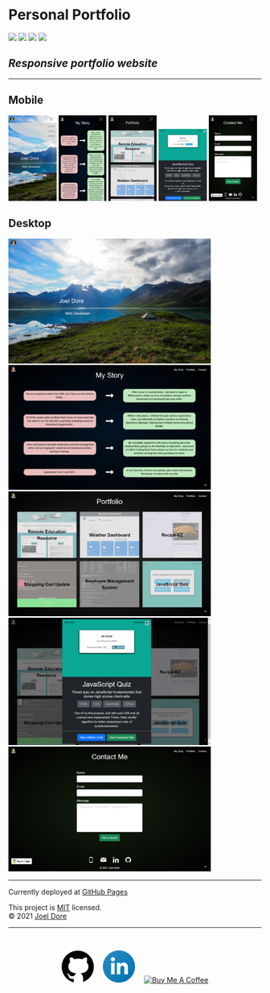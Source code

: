 # Personal Portfolio

<div>
<img src='https://img.shields.io/github/license/joeldore/Portfolio'>  
<img src='https://img.shields.io/github/repo-size/joeldore/Portfolio'>  
<img src='https://img.shields.io/github/languages/top/joeldore/Portfolio'>
<img src='https://img.shields.io/github/last-commit/joeldore/Portfolio'>
</div>

## _Responsive portfolio website_

---
## Mobile
<img src='./Assets/Images/landing-mobile.png' width="19%">
<img src='./Assets/Images/story-mobile.png' width="19%">
<img src='./Assets/Images/portfolio-mobile.png' width="19%">
<img src='./Assets/Images/project-mobile.png' width="19%">
<img src='./Assets/Images/contact-mobile.png' width="19%">

## Desktop
<img src='./Assets/Images/landing-desktop.png' width="80%">
<img src='./Assets/Images/story-desktop.png' width="80%">
<img src='./Assets/Images/portfolio-desktop.png' width="80%">
<img src='./Assets/Images/project-desktop.png' width="80%">
<img src='./Assets/Images/contact-desktop.png' width="80%">

---
Currently deployed at [GitHub Pages](https://joeldore.github.io/Portfolio/)

This project is [MIT](https://github.com/JoelDore/Portfolio/blob/main/LICENSE) licensed.  
© 2021 [Joel Dore](https://github.com/JoelDore)  

<div align="center">

---
<br>

[![github](Assets/Images/github.svg)](https://github.com/JoelDore) 
[![linkedin](Assets/Images/linkedin.svg)](https://www.linkedin.com/in/joeldore) 
<a href="https://www.buymeacoffee.com/JoelDore" target="_blank"><img src="https://cdn.buymeacoffee.com/buttons/v2/default-white.png" alt="Buy Me A Coffee" height="32"></a>

</div>